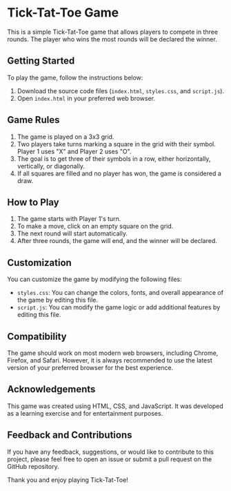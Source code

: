 # Tick-Tat-Toe Game

This is a simple Tick-Tat-Toe game that allows players to compete in three rounds. The player who wins the most rounds will be declared the winner.

## Getting Started

To play the game, follow the instructions below:

1. Download the source code files (`index.html`, `styles.css`, and `script.js`).
2. Open `index.html` in your preferred web browser.

## Game Rules

1. The game is played on a 3x3 grid.
2. Two players take turns marking a square in the grid with their symbol. Player 1 uses "X" and Player 2 uses "O".
3. The goal is to get three of their symbols in a row, either horizontally, vertically, or diagonally.
4. If all squares are filled and no player has won, the game is considered a draw.

## How to Play

1. The game starts with Player 1's turn.
2. To make a move, click on an empty square on the grid.
3. The next round will start automatically.
4. After three rounds, the game will end, and the winner will be declared.

## Customization

You can customize the game by modifying the following files:

- `styles.css`: You can change the colors, fonts, and overall appearance of the game by editing this file.
- `script.js`: You can modify the game logic or add additional features by editing this file.

## Compatibility

The game should work on most modern web browsers, including Chrome, Firefox, and Safari. However, it is always recommended to use the latest version of your preferred browser for the best experience.

## Acknowledgements

This game was created using HTML, CSS, and JavaScript. It was developed as a learning exercise and for entertainment purposes.

## Feedback and Contributions

If you have any feedback, suggestions, or would like to contribute to this project, please feel free to open an issue or submit a pull request on the GitHub repository.

Thank you and enjoy playing Tick-Tat-Toe!
